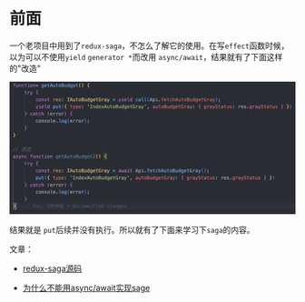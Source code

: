 # 前面

一个老项目中用到了`redux-saga`，不怎么了解它的使用。在写`effect`函数时候，以为可以不使用`yield` `generator *`而改用 `async/await`，结果就有了下面这样的"改造"

![改造前后](./imgs/redux-saga-before.png)

结果就是 `put`后续并没有执行。所以就有了下面来学习下`saga`的内容。

文章：

- [redux-saga源码](https://juejin.cn/post/6885223002703822855)

- [为什么不能用async/await实现sage](https://juejin.cn/post/7014484781429850148)

